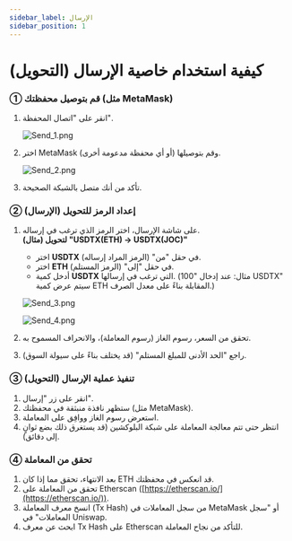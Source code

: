```yaml
---
sidebar_label: الإرسال
sidebar_position: 1
---
```


# كيفية استخدام خاصية الإرسال (التحويل)

### **① قم بتوصيل محفظتك (مثل MetaMask)**

1. انقر على "اتصال المحفظة".
    
    ![Send_1.png](/img/docs/Send_1.png)
    
2. اختر MetaMask (أو أي محفظة مدعومة أخرى) وقم بتوصيلها.
    
    ![Send_2.png](/img/docs/Send_2.png)
    
3. تأكد من أنك متصل بالشبكة الصحيحة.

### **② إعداد الرمز للتحويل (الإرسال)**

1. على شاشة الإرسال، اختر الرمز الذي ترغب في إرساله.  
   **(مثال) لتحويل "USDTX(ETH) → USDTX(JOC)"**  
   - اختر **USDTX** في حقل "من" (الرمز المراد إرساله).  
   - اختر **ETH** في حقل "إلى" (الرمز المستلم).  
   - أدخل كمية **USDTX** التي ترغب في إرسالها. (مثال: عند إدخال "100 USDTX" سيتم عرض كمية ETH المقابلة بناءً على معدل الصرف.)
    
    ![Send_3.png](/img/docs/Send_3.png)

    ![Send_4.png](/img/docs/Send_4.png)
        
2. تحقق من السعر، رسوم الغاز (رسوم المعاملة)، والانحراف المسموح به.  
3. راجع "الحد الأدنى للمبلغ المستلم" (قد يختلف بناءً على سيولة السوق).

### **③ تنفيذ عملية الإرسال (التحويل)**

1. انقر على زر "إرسال".  
2. ستظهر نافذة منبثقة في محفظتك (مثل MetaMask).  
3. استعرض رسوم الغاز ووافِق على المعاملة.  
4. انتظر حتى تتم معالجة المعاملة على شبكة البلوكشين (قد يستغرق ذلك بضع ثوانٍ إلى دقائق).

### **④ تحقق من المعاملة**

1. بعد الانتهاء، تحقق مما إذا كان ETH قد انعكس في محفظتك.  
2. تحقق من المعاملة على Etherscan ([https://etherscan.io/](https://etherscan.io/)).  
3. انسخ معرف المعاملة (Tx Hash) من سجل المعاملات في MetaMask أو "سجل المعاملات" في Uniswap.  
4. ابحث عن معرف Tx Hash على Etherscan للتأكد من نجاح المعاملة.